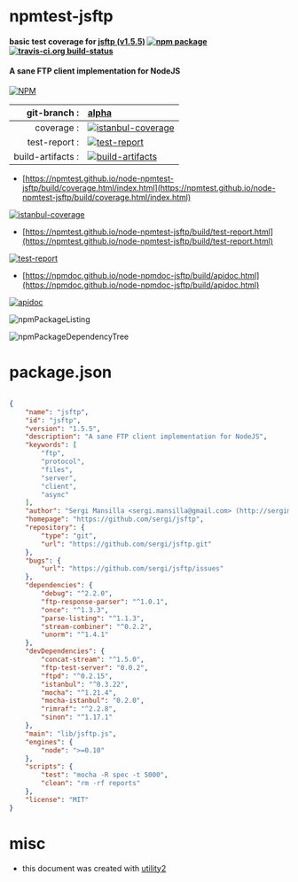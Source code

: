 # npmtest-jsftp

#### basic test coverage for  [jsftp (v1.5.5)](https://github.com/sergi/jsftp)  [![npm package](https://img.shields.io/npm/v/npmtest-jsftp.svg?style=flat-square)](https://www.npmjs.org/package/npmtest-jsftp) [![travis-ci.org build-status](https://api.travis-ci.org/npmtest/node-npmtest-jsftp.svg)](https://travis-ci.org/npmtest/node-npmtest-jsftp)

#### A sane FTP client implementation for NodeJS

[![NPM](https://nodei.co/npm/jsftp.png?downloads=true&downloadRank=true&stars=true)](https://www.npmjs.com/package/jsftp)

| git-branch : | [alpha](https://github.com/npmtest/node-npmtest-jsftp/tree/alpha)|
|--:|:--|
| coverage : | [![istanbul-coverage](https://npmtest.github.io/node-npmtest-jsftp/build/coverage.badge.svg)](https://npmtest.github.io/node-npmtest-jsftp/build/coverage.html/index.html)|
| test-report : | [![test-report](https://npmtest.github.io/node-npmtest-jsftp/build/test-report.badge.svg)](https://npmtest.github.io/node-npmtest-jsftp/build/test-report.html)|
| build-artifacts : | [![build-artifacts](https://npmtest.github.io/node-npmtest-jsftp/glyphicons_144_folder_open.png)](https://github.com/npmtest/node-npmtest-jsftp/tree/gh-pages/build)|

- [https://npmtest.github.io/node-npmtest-jsftp/build/coverage.html/index.html](https://npmtest.github.io/node-npmtest-jsftp/build/coverage.html/index.html)

[![istanbul-coverage](https://npmtest.github.io/node-npmtest-jsftp/build/screenCapture.buildCi.browser.%252Ftmp%252Fbuild%252Fcoverage.lib.html.png)](https://npmtest.github.io/node-npmtest-jsftp/build/coverage.html/index.html)

- [https://npmtest.github.io/node-npmtest-jsftp/build/test-report.html](https://npmtest.github.io/node-npmtest-jsftp/build/test-report.html)

[![test-report](https://npmtest.github.io/node-npmtest-jsftp/build/screenCapture.buildCi.browser.%252Ftmp%252Fbuild%252Ftest-report.html.png)](https://npmtest.github.io/node-npmtest-jsftp/build/test-report.html)

- [https://npmdoc.github.io/node-npmdoc-jsftp/build/apidoc.html](https://npmdoc.github.io/node-npmdoc-jsftp/build/apidoc.html)

[![apidoc](https://npmdoc.github.io/node-npmdoc-jsftp/build/screenCapture.buildCi.browser.%252Ftmp%252Fbuild%252Fapidoc.html.png)](https://npmdoc.github.io/node-npmdoc-jsftp/build/apidoc.html)

![npmPackageListing](https://npmtest.github.io/node-npmtest-jsftp/build/screenCapture.npmPackageListing.svg)

![npmPackageDependencyTree](https://npmtest.github.io/node-npmtest-jsftp/build/screenCapture.npmPackageDependencyTree.svg)



# package.json

```json

{
    "name": "jsftp",
    "id": "jsftp",
    "version": "1.5.5",
    "description": "A sane FTP client implementation for NodeJS",
    "keywords": [
        "ftp",
        "protocol",
        "files",
        "server",
        "client",
        "async"
    ],
    "author": "Sergi Mansilla <sergi.mansilla@gmail.com> (http://sergimansilla.com)",
    "homepage": "https://github.com/sergi/jsftp",
    "repository": {
        "type": "git",
        "url": "https://github.com/sergi/jsftp.git"
    },
    "bugs": {
        "url": "https://github.com/sergi/jsftp/issues"
    },
    "dependencies": {
        "debug": "^2.2.0",
        "ftp-response-parser": "^1.0.1",
        "once": "^1.3.3",
        "parse-listing": "^1.1.3",
        "stream-combiner": "^0.2.2",
        "unorm": "^1.4.1"
    },
    "devDependencies": {
        "concat-stream": "^1.5.0",
        "ftp-test-server": "0.0.2",
        "ftpd": "^0.2.15",
        "istanbul": "^0.3.22",
        "mocha": "^1.21.4",
        "mocha-istanbul": "0.2.0",
        "rimraf": "^2.2.8",
        "sinon": "^1.17.1"
    },
    "main": "lib/jsftp.js",
    "engines": {
        "node": ">=0.10"
    },
    "scripts": {
        "test": "mocha -R spec -t 5000",
        "clean": "rm -rf reports"
    },
    "license": "MIT"
}
```



# misc
- this document was created with [utility2](https://github.com/kaizhu256/node-utility2)
